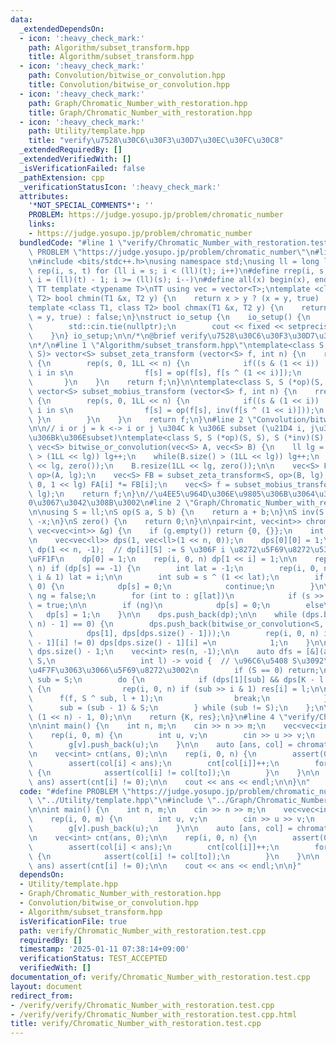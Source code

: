 ```yaml
---
data:
  _extendedDependsOn:
  - icon: ':heavy_check_mark:'
    path: Algorithm/subset_transform.hpp
    title: Algorithm/subset_transform.hpp
  - icon: ':heavy_check_mark:'
    path: Convolution/bitwise_or_convolution.hpp
    title: Convolution/bitwise_or_convolution.hpp
  - icon: ':heavy_check_mark:'
    path: Graph/Chromatic_Number_with_restoration.hpp
    title: Graph/Chromatic_Number_with_restoration.hpp
  - icon: ':heavy_check_mark:'
    path: Utility/template.hpp
    title: "verify\u7528\u30C6\u30F3\u30D7\u30EC\u30FC\u30C8"
  _extendedRequiredBy: []
  _extendedVerifiedWith: []
  _isVerificationFailed: false
  _pathExtension: cpp
  _verificationStatusIcon: ':heavy_check_mark:'
  attributes:
    '*NOT_SPECIAL_COMMENTS*': ''
    PROBLEM: https://judge.yosupo.jp/problem/chromatic_number
    links:
    - https://judge.yosupo.jp/problem/chromatic_number
  bundledCode: "#line 1 \"verify/Chromatic_Number_with_restoration.test.cpp\"\n#define\
    \ PROBLEM \"https://judge.yosupo.jp/problem/chromatic_number\"\n#line 1 \"Utility/template.hpp\"\
    \n#include <bits/stdc++.h>\nusing namespace std;\nusing ll = long long;\n#define\
    \ rep(i, s, t) for (ll i = s; i < (ll)(t); i++)\n#define rrep(i, s, t) for (ll\
    \ i = (ll)(t) - 1; i >= (ll)(s); i--)\n#define all(x) begin(x), end(x)\n\n#define\
    \ TT template <typename T>\nTT using vec = vector<T>;\ntemplate <class T1, class\
    \ T2> bool chmin(T1 &x, T2 y) {\n    return x > y ? (x = y, true) : false;\n}\n\
    template <class T1, class T2> bool chmax(T1 &x, T2 y) {\n    return x < y ? (x\
    \ = y, true) : false;\n}\nstruct io_setup {\n    io_setup() {\n        ios::sync_with_stdio(false);\n\
    \        std::cin.tie(nullptr);\n        cout << fixed << setprecision(15);\n\
    \    }\n} io_setup;\n\n/*\n@brief verify\u7528\u30C6\u30F3\u30D7\u30EC\u30FC\u30C8\
    \n*/\n#line 1 \"Algorithm/subset_transform.hpp\"\ntemplate<class S, S (*op)(S,\
    \ S)> vector<S> subset_zeta_transform (vector<S> f, int n) {\n    rep(i, 0, n)\
    \ {\n        rep(s, 0, 1LL << n) {\n            if((s & (1 << i)) != 0) { // if\
    \ i in s\n                f[s] = op(f[s], f[s ^ (1 << i)]);\n            }\n \
    \       }\n    }\n    return f;\n}\n\ntemplate<class S, S (*op)(S, S), S (*inv)(S)>\
    \ vector<S> subset_mobius_transform (vector<S> f, int n) {\n    rrep(i, 0, n)\
    \ {\n        rep(s, 0, 1LL << n) {\n            if((s & (1 << i)) != 0) { // if\
    \ i in s\n                f[s] = op(f[s], inv(f[s ^ (1 << i)]));\n           \
    \ }\n        }\n    }\n    return f;\n}\n#line 2 \"Convolution/bitwise_or_convolution.hpp\"\
    \n\n// i or j = k <-> i or j \u304C k \u306E subset (\u21D4 i, j\u304C\u3068\u3082\
    \u306Bk\u306Esubset)\ntemplate<class S, S (*op)(S, S), S (*inv)(S),  S(*zero)()>\
    \ vec<S> bitwise_or_convolution(vec<S> A, vec<S> B) {\n    ll lg = 1;\n    while(A.size()\
    \ > (1LL << lg)) lg++;\n    while(B.size() > (1LL << lg)) lg++;\n    A.resize(1LL\
    \ << lg, zero());\n    B.resize(1LL << lg, zero());\n\n    vec<S> FA = subset_zeta_transform<S,\
    \ op>(A, lg);\n    vec<S> FB = subset_zeta_transform<S, op>(B, lg);\n    rep(i,\
    \ 0, 1 << lg) FA[i] *= FB[i];\n    vec<S> f = subset_mobius_transform<S, op, inv>(FA,\
    \ lg);\n    return f;\n}\n//\u4EE5\u964D\u306E\u9805\u306B\u3064\u3044\u3066\u3001\
    0\u3067\u3042\u308B\u3002\n#line 2 \"Graph/Chromatic_Number_with_restoration.hpp\"\
    \n\nusing S = ll;\nS op(S a, S b) {\n    return a + b;\n}\nS inv(S x) {\n    return\
    \ -x;\n}\nS zero() {\n    return 0;\n}\n\npair<int, vec<int>> chromatic_number(const\
    \ vec<vec<int>> &g) {\n    if (g.empty()) return {0, {}};\n    int n = g.size();\n\
    \n    vec<vec<ll>> dps(1, vec<ll>(1 << n, 0));\n    dps[0][0] = 1;\n\n    vec<ll>\
    \ dp(1 << n, -1);  // dp[i][S] := S \u306F i \u8272\u5F69\u8272\u53EF\u80FD\u304B\
    \uFF1F\n    dp[0] = 1;\n    rep(i, 0, n) dp[1 << i] = 1;\n\n    rep(s, 0, 1 <<\
    \ n) if (dp[s] == -1) {\n        int lat = -1;\n        rep(i, 0, n) if (s >>\
    \ i & 1) lat = i;\n\n        int sub = s ^ (1 << lat);\n        if (dp[sub] ==\
    \ 0) {\n            dp[s] = 0;\n            continue;\n        }\n\n        bool\
    \ ng = false;\n        for (int to : g[lat])\n            if (s >> to & 1) ng\
    \ = true;\n\n        if (ng)\n            dp[s] = 0;\n        else\n         \
    \   dp[s] = 1;\n    }\n\n    dps.push_back(dp);\n\n    while (dps.back()[(1 <<\
    \ n) - 1] == 0) {\n        dps.push_back(bitwise_or_convolution<S, op, inv, zero>(\n\
    \            dps[1], dps[dps.size() - 1]));\n        rep(i, 0, n) if (dps[dps.size()\
    \ - 1][i] != 0) dps[dps.size() - 1][i] =\n            1;\n    }\n\n    int K =\
    \ dps.size() - 1;\n    vec<int> res(n, -1);\n\n    auto dfs = [&](auto f, int\
    \ S,\n                   int l) -> void {  // \u96C6\u5408 S\u3092\u3001 [l, K)\u3092\
    \u4F7F\u3063\u3066\u5F69\u8272\u3002\n        if (S == 0) return;\n        int\
    \ sub = S;\n        do {\n            if (dps[1][sub] && dps[K - l - 1][S ^ sub])\
    \ {\n                rep(i, 0, n) if (sub >> i & 1) res[i] = l;\n\n          \
    \      f(f, S ^ sub, l + 1);\n                break;\n            }\n\n      \
    \      sub = (sub - 1) & S;\n        } while (sub != S);\n    };\n\n    dfs(dfs,\
    \ (1 << n) - 1, 0);\n\n    return {K, res};\n}\n#line 4 \"verify/Chromatic_Number_with_restoration.test.cpp\"\
    \n\nint main() {\n    int n, m;\n    cin >> n >> m;\n    vec<vec<int>> g(n);\n\
    \    rep(i, 0, m) {\n        int u, v;\n        cin >> u >> v;\n        g[u].push_back(v);\n\
    \        g[v].push_back(u);\n    }\n\n    auto [ans, col] = chromatic_number(g);\n\
    \n    vec<int> cnt(ans, 0);\n\n    rep(i, 0, n) {\n        assert(0 <= col[i]);\n\
    \        assert(col[i] < ans);\n        cnt[col[i]]++;\n        for(int to : g[i])\
    \ {\n            assert(col[i] != col[to]);\n        }\n    }\n\n    rep(i, 0,\
    \ ans) assert(cnt[i] != 0);\n\n    cout << ans << endl;\n\n}\n"
  code: "#define PROBLEM \"https://judge.yosupo.jp/problem/chromatic_number\"\n#include\
    \ \"../Utility/template.hpp\"\n#include \"../Graph/Chromatic_Number_with_restoration.hpp\"\
    \n\nint main() {\n    int n, m;\n    cin >> n >> m;\n    vec<vec<int>> g(n);\n\
    \    rep(i, 0, m) {\n        int u, v;\n        cin >> u >> v;\n        g[u].push_back(v);\n\
    \        g[v].push_back(u);\n    }\n\n    auto [ans, col] = chromatic_number(g);\n\
    \n    vec<int> cnt(ans, 0);\n\n    rep(i, 0, n) {\n        assert(0 <= col[i]);\n\
    \        assert(col[i] < ans);\n        cnt[col[i]]++;\n        for(int to : g[i])\
    \ {\n            assert(col[i] != col[to]);\n        }\n    }\n\n    rep(i, 0,\
    \ ans) assert(cnt[i] != 0);\n\n    cout << ans << endl;\n\n}"
  dependsOn:
  - Utility/template.hpp
  - Graph/Chromatic_Number_with_restoration.hpp
  - Convolution/bitwise_or_convolution.hpp
  - Algorithm/subset_transform.hpp
  isVerificationFile: true
  path: verify/Chromatic_Number_with_restoration.test.cpp
  requiredBy: []
  timestamp: '2025-01-11 07:38:14+09:00'
  verificationStatus: TEST_ACCEPTED
  verifiedWith: []
documentation_of: verify/Chromatic_Number_with_restoration.test.cpp
layout: document
redirect_from:
- /verify/verify/Chromatic_Number_with_restoration.test.cpp
- /verify/verify/Chromatic_Number_with_restoration.test.cpp.html
title: verify/Chromatic_Number_with_restoration.test.cpp
---
```

